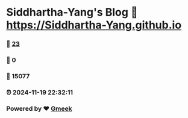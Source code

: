 # Siddhartha-Yang's Blog :link: https://Siddhartha-Yang.github.io 
### :page_facing_up: [23](https://Siddhartha-Yang.github.io/tag.html) 
### :speech_balloon: 0 
### :hibiscus: 15077 
### :alarm_clock: 2024-11-19 22:32:11 
### Powered by :heart: [Gmeek](https://github.com/Meekdai/Gmeek)
